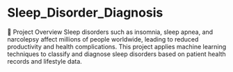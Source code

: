 # Sleep_Disorder_Diagnosis
📌 Project Overview  Sleep disorders such as insomnia, sleep apnea, and narcolepsy affect millions of people worldwide, leading to reduced productivity and health complications. This project applies machine learning techniques to classify and diagnose sleep disorders based on patient health records and lifestyle data.
